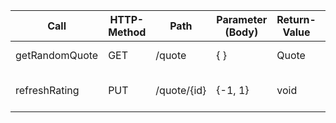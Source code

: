 | Call           | HTTP-Method | Path        | Parameter (Body) | Return-Value | HTTP-Code       |
| -------------- | ----------- | ----------- | ---------------- | ------------ | --------------- |
| getRandomQuote | GET         | /quote      | { }              | Quote        | 200 / 404       |
| refreshRating  | PUT         | /quote/{id} | {-1, 1}          | void         | 200 / 201 / 400 |
